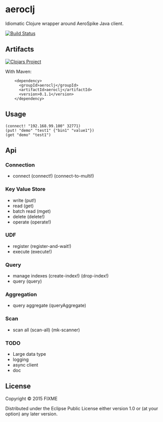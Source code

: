 # aeroclj

Idiomatic Clojure wrapper around AeroSpike Java client.


[![Build Status](https://travis-ci.org/lorthos/aeroclj.png)](https://travis-ci.org/lorthos/aeroclj.png)

## Artifacts

[![Clojars Project](http://clojars.org/aeroclj/latest-version.svg)](http://clojars.org/aeroclj)

With Maven:

        <dependency>
          <groupId>aeroclj</groupId>
          <artifactId>aeroclj</artifactId>
          <version>0.1.1</version>
        </dependency>


## Usage

    (connect! "192.168.99.100" 32771)
    (put! "demo" "test1" {"bin1" "value1"})
    (get "demo" "test1")


## Api

### Connection
* connect (connect!) (connect-to-multi!)

### Key Value Store
* write (put!)
* read (get)
* batch read (mget)
* delete (delete!)
* operate (operate!)

### UDF
* register (register-and-wait!)
* execute (execute!)

### Query
* manage indexes (create-index!) (drop-index!)
* query (query)

### Aggregation
* query aggregate (queryAggregate)

### Scan
* scan all (scan-all) (mk-scanner)


### TODO
* Large data type
* logging
* async client
* doc


## License
Copyright © 2015 FIXME

Distributed under the Eclipse Public License either version 1.0 or (at
your option) any later version.

